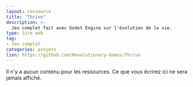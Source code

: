 ```yaml
---
layout: ressource
title: "Thrive"
description: >-
  Jeu complet fait avec Godot Engine sur l'évolution de la vie.
type: Site web
tag:
- Jeu complet
categories: projets
lien: https://github.com/Revolutionary-Games/Thrive
---
```


Il n'y a aucun contenu pour les ressources.
Ce que vous écrirez ici ne sera jamais affiché.
